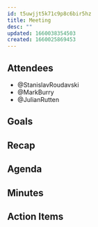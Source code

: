 ```yaml
---
id: t5uwjjt5k71c9p8c6bir5hz
title: Meeting
desc: ""
updated: 1660038354503
created: 1660025869453
---
```


## Attendees

- @StanislavRoudavski
- @MarkBurry
- @JulianRutten

## Goals <!-- Main objectives of the meeting -->

## Recap <!-- Main minutes from last meeting -->

## Agenda <!-- Agenda to be covered in the meeting -->

## Minutes <!-- Notes of discussion occurring during the meeting -->

## Action Items <!-- Action items to be taken by specific attendees -->
